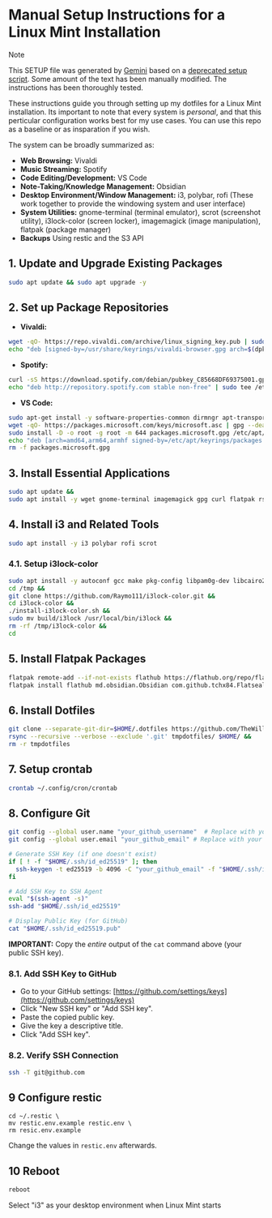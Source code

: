 # Manual Setup Instructions for a Linux Mint Installation

> [!NOTE]  
> This SETUP file was generated by [Gemini](https://gemini.google.com) based on a [deprecated setup script](https://github.com/TheWilley/dotfiles/tree/56d8b61802266c168f390657af957ef538a54153). Some amount of the text has been manually modified. The instructions has been thoroughly tested.

These instructions guide you through setting up my dotfiles for a Linux Mint installation. Its important to note that every system is _personal_, and that this perticular configuration works best for my use cases. You can use this repo as a baseline or as insparation if you wish.

The system can be broadly summarized as:

- **Web Browsing:** Vivaldi
- **Music Streaming:** Spotify
- **Code Editing/Development:** VS Code
- **Note-Taking/Knowledge Management:** Obsidian
- **Desktop Environment/Window Management:** i3, polybar, rofi (These work together to provide the windowing system and user interface)
- **System Utilities:** gnome-terminal (terminal emulator), scrot (screenshot utility), i3lock-color (screen locker), imagemagick (image manipulation), flatpak (package manager)
- **Backups** Using restic and the S3 API

## 1. Update and Upgrade Existing Packages

```bash
sudo apt update && sudo apt upgrade -y
```

## 2. Set up Package Repositories

- **Vivaldi:**

```bash
wget -qO- https://repo.vivaldi.com/archive/linux_signing_key.pub | sudo gpg --dearmor | sudo dd of=/usr/share/keyrings/vivaldi-browser.gpg &&
echo "deb [signed-by=/usr/share/keyrings/vivaldi-browser.gpg arch=$(dpkg --print-architecture)] https://repo.vivaldi.com/archive/deb/ stable main" | sudo tee /etc/apt/sources.list.d/vivaldi-archive.list
```

- **Spotify:**

```bash
curl -sS https://download.spotify.com/debian/pubkey_C85668DF69375001.gpg | sudo gpg --dearmor --yes -o /etc/apt/trusted.gpg.d/spotify.gpg &&
echo "deb http://repository.spotify.com stable non-free" | sudo tee /etc/apt/sources.list.d/spotify.list
```

- **VS Code:**

```bash
sudo apt-get install -y software-properties-common dirmngr apt-transport-https lsb-release ca-certificates &&
wget -qO- https://packages.microsoft.com/keys/microsoft.asc | gpg --dearmor > packages.microsoft.gpg &&
sudo install -D -o root -g root -m 644 packages.microsoft.gpg /etc/apt/keyrings/packages.microsoft.gpg &&
echo "deb [arch=amd64,arm64,armhf signed-by=/etc/apt/keyrings/packages.microsoft.gpg] https://packages.microsoft.com/repos/code stable main" | sudo tee /etc/apt/sources.list.d/vscode.list > /dev/null &&
rm -f packages.microsoft.gpg
```

## 3. Install Essential Applications

```bash
sudo apt update &&
sudo apt install -y wget gnome-terminal imagemagick gpg curl flatpak rsync jq apt-transport-https vivaldi-stable spotify-client code git
```

## 4. Install i3 and Related Tools

```bash
sudo apt install -y i3 polybar rofi scrot
```

### 4.1. Setup i3lock-color

```bash
sudo apt install -y autoconf gcc make pkg-config libpam0g-dev libcairo2-dev libfontconfig1-dev libxcb-composite0-dev libev-dev libx11-xcb-dev libxcb-xkb-dev libxcb-xinerama0-dev libxcb-randr0-dev libxcb-image0-dev libxcb-util-dev libxcb-xrm-dev libxkbcommon-dev libxkbcommon-x11-dev libjpeg-dev &&
cd /tmp &&
git clone https://github.com/Raymo111/i3lock-color.git &&
cd i3lock-color &&
./install-i3lock-color.sh &&
sudo mv build/i3lock /usr/local/bin/i3lock &&
rm -rf /tmp/i3lock-color &&
cd
```

## 5. Install Flatpak Packages

```bash
flatpak remote-add --if-not-exists flathub https://flathub.org/repo/flathub.flatpakrepo &&
flatpak install flathub md.obsidian.Obsidian com.github.tchx84.Flatseal -y
```

## 6. Install Dotfiles

```bash
git clone --separate-git-dir=$HOME/.dotfiles https://github.com/TheWilley/dotfiles.git tmpdotfiles &&
rsync --recursive --verbose --exclude '.git' tmpdotfiles/ $HOME/ &&
rm -r tmpdotfiles
```

## 7. Setup crontab

```bash
crontab ~/.config/cron/crontab
```

## 8. Configure Git

```bash
git config --global user.name "your_github_username"  # Replace with your GitHub username
git config --global user.email "your_github_email" # Replace with your GitHub email

# Generate SSH Key (if one doesn't exist)
if [ ! -f "$HOME/.ssh/id_ed25519" ]; then
  ssh-keygen -t ed25519 -b 4096 -C "your_github_email" -f "$HOME/.ssh/id_ed25519" # Replace with your GitHub email
fi

# Add SSH Key to SSH Agent
eval "$(ssh-agent -s)"
ssh-add "$HOME/.ssh/id_ed25519"

# Display Public Key (for GitHub)
cat "$HOME/.ssh/id_ed25519.pub"
```

**IMPORTANT:** Copy the _entire_ output of the `cat` command above (your public SSH key).

### 8.1. Add SSH Key to GitHub

- Go to your GitHub settings: [https://github.com/settings/keys](https://github.com/settings/keys)
- Click "New SSH key" or "Add SSH key".
- Paste the copied public key.
- Give the key a descriptive title.
- Click "Add SSH key".

### 8.2. Verify SSH Connection

```bash
ssh -T git@github.com
```

## 9 Configure restic

```
cd ~/.restic \
mv restic.env.example restic.env \
rm resic.env.example
```

Change the values in `restic.env` afterwards.

## 10 Reboot

```bash
reboot
```

Select "i3" as your desktop environment when Linux Mint starts
